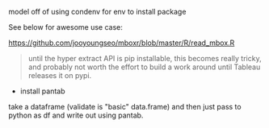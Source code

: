 model off of using condenv for env to install package

See below for awesome use case:

https://github.com/jooyoungseo/mboxr/blob/master/R/read_mbox.R

> until the hyper extract API is pip installable, this becomes really tricky, and probably not worth the effort to build a work around until Tableau releases it on pypi.

- install pantab

take a dataframe (validate is "basic" data.frame) and then just pass to python as df and write out using pantab.
